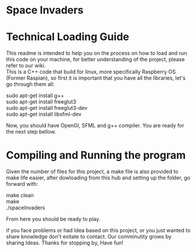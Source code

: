 # Space Invaders 
# Technical Loading Guide


This readme is intended to help you on the process on how to load and run this code on your machine, for better understanding of the project, please refer to our wiki. <br />
This is a C++ code that build for linux, more specifically Raspberry OS (Former Raspian), so first it is important that you have all the libraries, let's go through them all: <br />

sudo apt-get install g++ <br />
sudo apt-get install freeglut3 <br />
sudo apt-get install freeglut3-dev <br />
sudo apt-get install libsfml-dev <br />

Now, you should have OpenGl, SFML and g++ compiler. You are ready for the next step bellow. <br />

# Compiling and Running the program

Given the number of files for this project, a make file is also provided to make life easier, after dowloading from this hub and setting up the folder, go forward with: 

make clean <br />
make <br />
./spaceInvaders <br />

From here you should be ready to play. <br />

if you face problems or had Idea based on this project, or you just wanted to share knowledge don't exitate to contact. 
Our comminutity grows by sharing Ideas.
Thanks for stopping by, Have fun!
